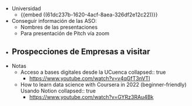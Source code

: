 - Universidad
	- {{embed ((61dc237b-1620-4acf-8aea-326df2e12c22))}}
- Conseguir información de las ASO:
	- Nombres de las presentaciones
	- Para presentación de Pitch vía zoom
- Prospecciones de Empresas a visitar
	-
- Notas
	- Acceso a bases digitales desde la UCuenca
	  collapsed:: true
		- https://www.youtube.com/watch?v=v4qGfT3nVTI
	- How to learn data science with Coursera in 2022 (beginner-friendly) Usando Notion
	  collapsed:: true
		- https://www.youtube.com/watch?v=GYRz3RAu4Bk